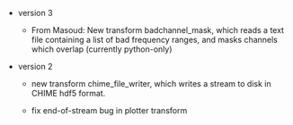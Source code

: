 - version 3

  - From Masoud: New transform badchannel_mask, which reads a text file containing a list of bad 
    frequency ranges, and masks channels which overlap (currently python-only)

- version 2

  - new transform chime_file_writer, which writes a stream to disk in CHIME hdf5 format.

  - fix end-of-stream bug in plotter transform

